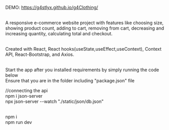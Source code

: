 DEMO: https://g4stlyx.github.io/g4Clothing/ <br><br>

A responsive e-commerce website project with features like choosing size, showing product count, adding to cart, removing from cart, decreasing and increasing quantity, calculating total and checkout.<br><br>

Created with React, React hooks(useState,useEffect,useContext), Context API, React-Bootstrap, and Axios. <br><br>

Start the app after you installed requirements by simply running the code below <br>
Ensure that you are in the folder including "package.json" file

//connecting the api<br>
npm i json-server <br> 
npx json-server --watch "./static/json/db.json"<br><br>

npm i <br>
npm run dev 
